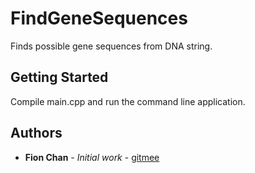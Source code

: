 # FindGeneSequences

Finds possible gene sequences from DNA string.

## Getting Started

Compile main.cpp and run the command line application.

## Authors

* **Fion Chan** - *Initial work* - [gitmee](https://github.com/gitmee)